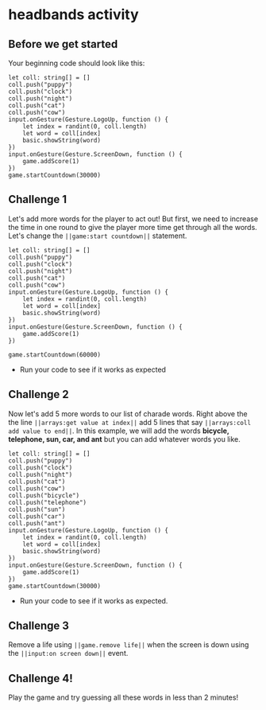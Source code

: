 # headbands activity

## Before we get started

Your beginning code should look like this:

```blocks
let coll: string[] = []
coll.push("puppy")
coll.push("clock")
coll.push("night")
coll.push("cat")
coll.push("cow")
input.onGesture(Gesture.LogoUp, function () {
    let index = randint(0, coll.length)
    let word = coll[index]
    basic.showString(word)
})
input.onGesture(Gesture.ScreenDown, function () {
    game.addScore(1)
})
game.startCountdown(30000)
```

## Challenge 1

Let's add more words for the player to act out! But first, we need to increase the time in one round to give the player more time get through all the words. Let's change the ``||game:start countdown||`` statement.

```blocks
let coll: string[] = []
coll.push("puppy")
coll.push("clock")
coll.push("night")
coll.push("cat")
coll.push("cow")
input.onGesture(Gesture.LogoUp, function () {
    let index = randint(0, coll.length)
    let word = coll[index]
    basic.showString(word)
})
input.onGesture(Gesture.ScreenDown, function () {
    game.addScore(1)
})

game.startCountdown(60000)
```

* Run your code to see if it works as expected

## Challenge 2

Now let's add 5 more words to our list of charade words. Right above the the line ``||arrays:get value at index||`` add 5 lines that say ``||arrays:coll add value to end||``. In this example, we will add the words **bicycle, telephone, sun, car, and ant** but you can add whatever words you like.

```blocks
let coll: string[] = []
coll.push("puppy")
coll.push("clock")
coll.push("night")
coll.push("cat")
coll.push("cow")
coll.push("bicycle")
coll.push("telephone")
coll.push("sun")
coll.push("car")
coll.push("ant")
input.onGesture(Gesture.LogoUp, function () {
    let index = randint(0, coll.length)
    let word = coll[index]
    basic.showString(word)
})
input.onGesture(Gesture.ScreenDown, function () {
    game.addScore(1)
})
game.startCountdown(30000)
```

* Run your code to see if it works as expected.

## Challenge 3

Remove a life using ``||game.remove life||`` when the screen is down using the ``||input:on screen down||`` event.

## Challenge 4!

Play the game and try guessing all these words in less than 2 minutes!

